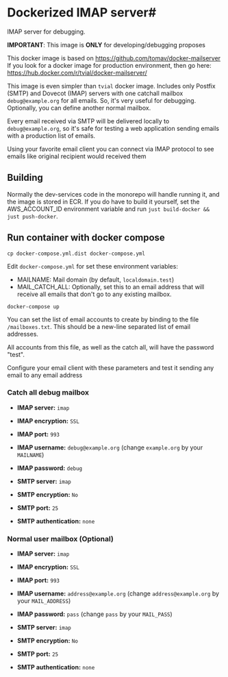 # Dockerized IMAP server#

IMAP server for debugging.

**IMPORTANT**: This image is **ONLY** for developing/debugging proposes

This docker image is based on https://github.com/tomav/docker-mailserver
If you look for a docker image for production environment, then go here:
https://hub.docker.com/r/tvial/docker-mailserver/

This image is even simpler than `tvial` docker image. Includes only
Postfix (SMTP) and Dovecot (IMAP) servers with one catchall mailbox
`debug@example.org` for all emails. So, it's very useful for debugging. Optionally, you can define another normal mailbox.

Every email received via SMTP will be delivered locally to `debug@example.org`, so it's safe for testing a web application sending emails with a production list of emails.

Using your favorite email client you can connect via IMAP protocol to see emails like original recipient would received them

## Building

Normally the dev-services code in the monorepo will handle running it, and the image is stored in ECR. If you do have to
build it yourself, set the AWS_ACCOUNT_ID environment variable and run `just build-docker && just push-docker`.


## Run container with docker compose

```
cp docker-compose.yml.dist docker-compose.yml
```

Edit ```docker-compose.yml``` for set these environment variables:

- MAILNAME: Mail domain (by default, `localdomain.test`)
- MAIL_CATCH_ALL: Optionally, set this to an email address that will receive all emails that don't go to any existing mailbox.

```
docker-compose up
```

You can set the list of email accounts to create by binding to the file `/mailboxes.txt`.
This should be a new-line separated list of email addresses.

All accounts from this file, as well as the catch all, will have the password "test".

Configure your email client with these parameters and test it sending
any email to any email address

### Catch all debug mailbox


- **IMAP server:** `imap`
- **IMAP encryption:** `SSL`
- **IMAP port:** `993`
- **IMAP username:** `debug@example.org` (change `example.org` by your `MAILNAME`)
- **IMAP password:** `debug`

- **SMTP server:** `imap`
- **SMTP encryption:** `No`
- **SMTP port:** `25`
- **SMTP authentication:** `none`


### Normal user mailbox (Optional)


- **IMAP server:** `imap`
- **IMAP encryption:** `SSL`
- **IMAP port:** `993`
- **IMAP username:** `address@example.org` (change `address@example.org` by your `MAIL_ADDRESS`)
- **IMAP password:** `pass` (change `pass` by your `MAIL_PASS`)

- **SMTP server:** `imap`
- **SMTP encryption:** `No`
- **SMTP port:** `25`
- **SMTP authentication:** `none`

